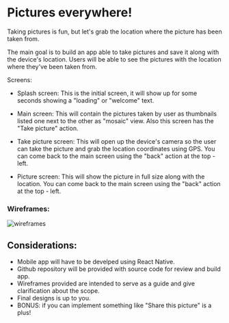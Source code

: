 # Pictures everywhere!

Taking pictures is fun, but let's grab the location where the picture has been taken from.

The main goal is to build an app able to take pictures and save it along with the device's location. Users will be able to see the pictures with the location where they've been taken from.

Screens:

- Splash screen: This is the initial screen, it will show up for some seconds showing a "loading" or "welcome" text.

- Main screen: This will contain the pictures taken by user as thumbnails listed one next to the other as "mosaic" view. Also this screen has the "Take picture" action.

- Take picture screen: This will open up the device's camera so the user can take the picture and grab the location coordinates using GPS. You can come back to the main screen using the "back" action at the top - left.

- Picture screen: This will show the picture in full size along with the location. You can come back to the main screen using the "back" action at the top - left.

### Wireframes:

![wireframes](https://github.com/eurekalabs-io/challenges/blob/main/mobile/react-native/wireframes/screens.png)

## Considerations:

- Mobile app will have to be develped using React Native.
- Github repository will be provided with source code for review and build app.
- Wireframes provided are intended to serve as a guide and give clarification about the scope.
- Final designs is up to you.
- BONUS: if you can implement something like "Share this picture" is a plus!

